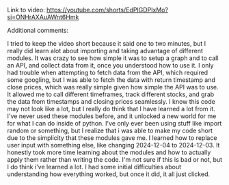 Link to video: https://youtube.com/shorts/EdPIGDPIxMo?si=ONHrAXAuAWnt6Hmk

Additional comments:

I tried to keep the video short because it said one to two minutes, but I really did learn alot about importing and taking advantage of different modules.
It was crazy to see how simple it was to setup a graph and to call an API, and collect data from it, once you understood how to use it.
I only had trouble when attempting to fetch data from the API, which required some googling, but I was able to fetch the data with return timestamp and close prices,
which was really simple given how simple the API was to use. It allowed me to call different timeframes, track different stocks, and grab the data from timestamps and
closing prices seamlessly. 
I know this code may not look like a lot, but I really do think that I have learned a lot from it. I've never used these modules before, and it unlocked a new world for 
me for what I can do inside of python. I've only ever been using stuff like import random or something, but I realize that i was able to make my code short due to the 
simplicity that these modules gave me.
I learned how to replace user input with something else, like changing 2024-12-04 to 2024-12-03.
It honestly took more time learning about the modules and how to actually apply them rather than writing the code. I'm not sure if this is bad or not, but I do think
i've learned a lot. I had some initial difficulties about understanding how everything worked, but once it did, it all just clicked.

